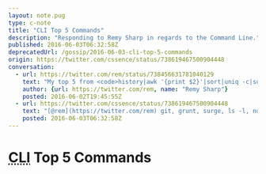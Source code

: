 ```yaml
---
layout: note.pug
type: c-note
title: "CLI Top 5 Commands"
description: "Responding to Remy Sharp in regards to the Command Line."
published: 2016-06-03T06:32:58Z
deprecatedUrl: /gossip/2016-06-03-cli-top-5-commands
origin: https://twitter.com/cssence/status/738619467500904448
conversation:
  - url: https://twitter.com/rem/status/738456631781040129
    text: "My top 5 from <code>history|awk '{print $2}'|sort|uniq -c|sort -n</code> is: git, npm, ls, cd, curl. What's your? (also, sorry, boring, eh?)"
    author: {url: https://twitter.com/rem, name: "Remy Sharp"}
    posted: 2016-06-02T19:45:55Z
  - url: https://twitter.com/cssence/status/738619467500904448
    text: "[@rem](https://twitter.com/rem) git, grunt, surge, ls -l, node … kinda unfair though, as I have this in my .bash_profile<br>[gist.github.com/cssence/0d87b263019d3a1c710983acb1e6ee6a](https://gist.github.com/cssence/0d87b263019d3a1c710983acb1e6ee6a)"
    posted: 2016-06-03T06:32:58Z
---
```


# <abbr title="Command Line Interface">CLI</abbr> Top&nbsp;5 Commands
